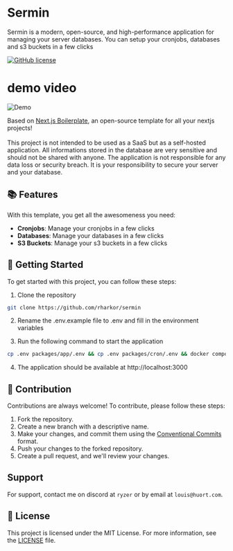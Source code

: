# Sermin

Sermin is a modern, open-source, and high-performance application for managing your server databases. You can setup your cronjobs, databases and s3 buckets in a few clicks

[![GitHub license](https://img.shields.io/badge/license-MIT-blue.svg)](https://github.com/rharkor/sermine/blob/main/LICENSE)

# demo video

![Demo](./demo.gif)

Based on [Next.js Boilerplate](https://github.com/rharkor/next-boilerplate), an open-source template for all your nextjs projects!
<br />
<br />
This project is not intended to be used as a SaaS but as a self-hosted application. All informations stored in the database are very sensitive and should not be shared with anyone. The application is not responsible for any data loss or security breach. It is your responsibility to secure your server and your database.

## 📚 Features

With this template, you get all the awesomeness you need:

- **Cronjobs**: Manage your cronjobs in a few clicks
- **Databases**: Manage your databases in a few clicks
- **S3 Buckets**: Manage your s3 buckets in a few clicks

## 🚀 Getting Started

To get started with this project, you can follow these steps:

1. Clone the repository

```bash
git clone https://github.com/rharkor/sermin
```

2. Rename the .env.example file to .env and fill in the environment variables

3. Run the following command to start the application

```bash
cp .env packages/app/.env && cp .env packages/cron/.env && docker compose up -d
```

4. The application should be available at http://localhost:3000

## 🤝 Contribution

Contributions are always welcome! To contribute, please follow these steps:

1. Fork the repository.
2. Create a new branch with a descriptive name.
3. Make your changes, and commit them using the [Conventional Commits](https://www.conventionalcommits.org/) format.
4. Push your changes to the forked repository.
5. Create a pull request, and we'll review your changes.

## Support

For support, contact me on discord at `ryzer` or by email at `louis@huort.com`.

## 📜 License

This project is licensed under the MIT License. For more information, see the [LICENSE](./LICENSE) file.
